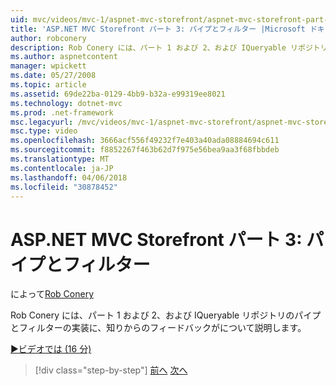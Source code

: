 ```yaml
---
uid: mvc/videos/mvc-1/aspnet-mvc-storefront/aspnet-mvc-storefront-part-3-pipes-and-filters
title: 'ASP.NET MVC Storefront パート 3: パイプとフィルター |Microsoft ドキュメント'
author: robconery
description: Rob Conery には、パート 1 および 2、および IQueryable リポジトリのパイプとフィルターの実装に、知りからのフィードバックがについて説明します。
ms.author: aspnetcontent
manager: wpickett
ms.date: 05/27/2008
ms.topic: article
ms.assetid: 69de22ba-0129-4bb9-b32a-e99319ee8021
ms.technology: dotnet-mvc
ms.prod: .net-framework
msc.legacyurl: /mvc/videos/mvc-1/aspnet-mvc-storefront/aspnet-mvc-storefront-part-3-pipes-and-filters
msc.type: video
ms.openlocfilehash: 3666acf556f49232f7e403a40ada08884694c611
ms.sourcegitcommit: f8852267f463b62d7f975e56bea9aa3f68fbbdeb
ms.translationtype: MT
ms.contentlocale: ja-JP
ms.lasthandoff: 04/06/2018
ms.locfileid: "30878452"
---
```

<a name="aspnet-mvc-storefront-part-3-pipes-and-filters"></a>ASP.NET MVC Storefront パート 3: パイプとフィルター
====================
によって[Rob Conery](https://github.com/robconery)

Rob Conery には、パート 1 および 2、および IQueryable リポジトリのパイプとフィルターの実装に、知りからのフィードバックがについて説明します。

[&#9654;ビデオでは (16 分)](https://channel9.msdn.com/Blogs/ASP-NET-Site-Videos/aspnet-mvc-storefront-part-3-pipes-and-filters)

> [!div class="step-by-step"]
> [前へ](aspnet-mvc-storefront-part-2-the-repository-pattern.md)
> [次へ](aspnet-mvc-storefront-part-4-linq-to-sql-spike.md)
